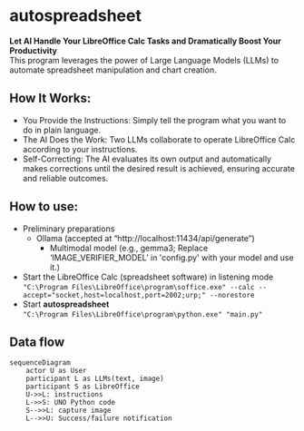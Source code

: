 # autospreadsheet
**Let AI Handle Your LibreOffice Calc Tasks and Dramatically Boost Your Productivity**  
This program leverages the power of Large Language Models (LLMs) to automate spreadsheet manipulation and chart creation.

## How It Works:
* You Provide the Instructions: Simply tell the program what you want to do in plain language.  
* The AI Does the Work: Two LLMs collaborate to operate LibreOffice Calc according to your instructions.  
* Self-Correcting: The AI evaluates its own output and automatically makes corrections until the desired result is achieved, ensuring accurate and reliable outcomes.

## How to use:  
* Preliminary preparations
    * Ollama (accepted at “http://localhost:11434/api/generate”)
        * Multimodal model (e.g., gemma3; Replace ‘IMAGE_VERIFIER_MODEL’ in 'config.py' with your model and use it.)
* Start the LibreOffice Calc (spreadsheet software) in listening mode  
  `"C:\Program Files\LibreOffice\program\soffice.exe" --calc --accept="socket,host=localhost,port=2002;urp;" --norestore`
* Start **autospreadsheet**  
  `"C:\Program Files\LibreOffice\program\python.exe" "main.py"`

## Data flow
```mermaid
sequenceDiagram
    actor U as User
    participant L as LLMs(text, image)
    participant S as LibreOffice
    U->>L: instructions
    L->>S: UNO Python code
    S-->>L: capture image
    L-->>U: Success/failure notification
```
